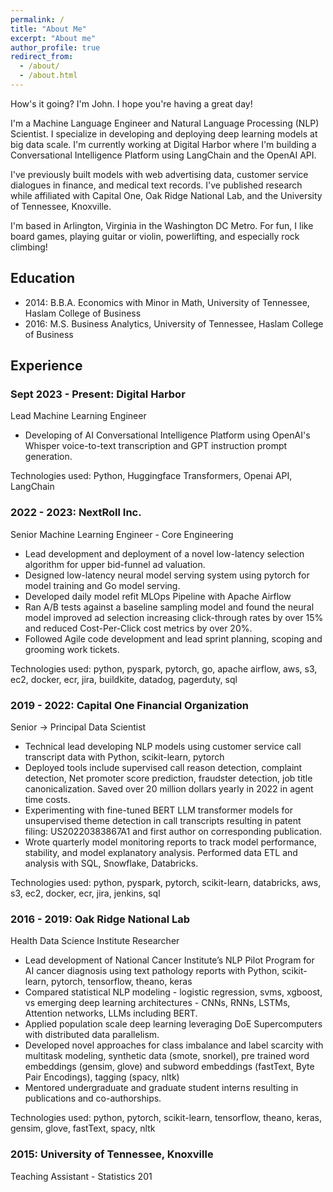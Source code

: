 ```yaml
---
permalink: /
title: "About Me"
excerpt: "About me"
author_profile: true
redirect_from: 
  - /about/
  - /about.html
---
```


How's it going? I'm John. I hope you're having a great day!

I'm a Machine Language Engineer and Natural Language Processing (NLP) Scientist. I specialize in developing and deploying deep learning models at big data scale. I'm currently working at Digital Harbor where I'm building a Conversational Intelligence Platform using LangChain and the OpenAI API. 

I've previously built models with web advertising data, customer service dialogues in finance, and medical text records. I've published research while affiliated with Capital One, Oak Ridge National Lab, and the University of Tennessee, Knoxville.

I'm based in Arlington, Virginia in the Washington DC Metro. For fun, I like board games, playing guitar or violin, powerlifting, and especially rock climbing!

## Education
* 2014: B.B.A. Economics with Minor in Math, University of Tennessee, Haslam College of Business
* 2016: M.S. Business Analytics, University of Tennessee, Haslam College of Business

## Experience
### Sept 2023 - Present: Digital Harbor
Lead Machine Learning Engineer
* Developing of AI Conversational Intelligence Platform using OpenAI's Whisper voice-to-text transcription and GPT instruction prompt generation.

Technologies used: Python, Huggingface Transformers, Openai API, LangChain

### 2022 - 2023: NextRoll Inc.
Senior Machine Learning Engineer - Core Engineering
* Lead development and deployment of a novel low-latency selection algorithm for upper bid-funnel ad valuation.
* Designed low-latency neural model serving system using pytorch for model training and Go model serving.
* Developed daily model refit MLOps Pipeline with Apache Airflow
* Ran A/B tests against a baseline sampling model and found the neural model improved ad selection increasing click-through rates by over 15% and reduced Cost-Per-Click cost metrics by over 20%.
* Followed Agile code development and lead sprint planning, scoping and grooming work tickets.

Technologies used: python, pyspark, pytorch, go, apache airflow, aws, s3, ec2, docker, ecr, jira, buildkite, datadog, pagerduty, sql

### 2019 - 2022: Capital One Financial Organization
Senior -> Principal Data Scientist
* Technical lead developing NLP models using customer service call transcript data with Python, scikit-learn, pytorch 
* Deployed tools include supervised call reason detection, complaint detection, Net promoter score prediction, fraudster detection, job title canonicalization. Saved over 20 million dollars yearly in 2022 in agent time costs.
* Experimenting with fine-tuned BERT LLM transformer models for unsupervised theme detection in call transcripts resulting in patent filing: US20220383867A1 and first author on corresponding publication.
* Wrote quarterly model monitoring reports to track model performance, stability, and model explanatory analysis. Performed data ETL and analysis with SQL, Snowflake, Databricks.

Technologies used: python, pyspark, pytorch, scikit-learn, databricks, aws, s3, ec2, docker, ecr, jira, jenkins, sql

### 2016 - 2019: Oak Ridge National Lab
Health Data Science Institute Researcher
* Lead development of National Cancer Institute’s NLP Pilot Program for AI cancer diagnosis using text pathology reports with Python, scikit-learn, pytorch, tensorflow, theano, keras
* Compared statistical NLP modeling - logistic regression, svms, xgboost, vs emerging deep learning architectures - CNNs, RNNs, LSTMs, Attention networks, LLMs including BERT.
* Applied population scale deep learning leveraging DoE Supercomputers with distributed data parallelism.
* Developed novel approaches for class imbalance and label scarcity with multitask modeling, synthetic data (smote, snorkel), pre trained word embeddings (gensim, glove) and subword embeddings (fastText, Byte Pair Encodings), tagging (spacy, nltk)
* Mentored undergraduate and graduate student interns resulting in publications and co-authorships.

Technologies used: python, pytorch, scikit-learn, tensorflow, theano, keras, gensim, glove, fastText, spacy, nltk

### 2015: University of Tennessee, Knoxville
Teaching Assistant - Statistics 201

